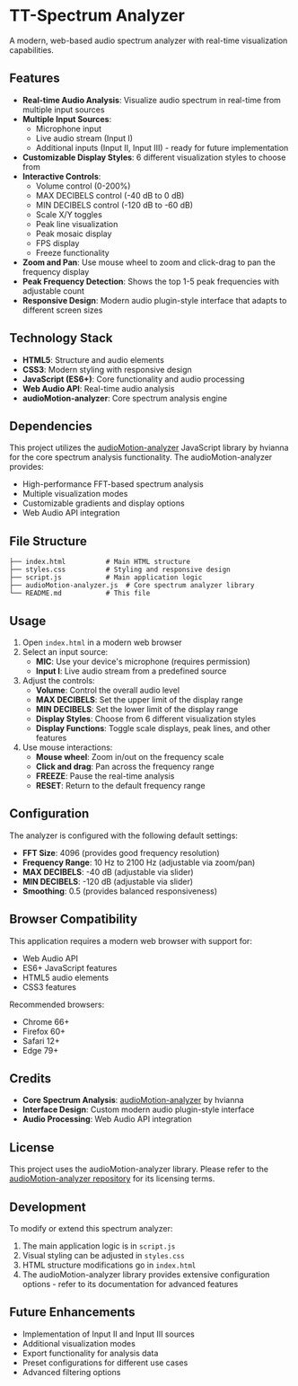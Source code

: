 # TT-Spectrum Analyzer

A modern, web-based audio spectrum analyzer with real-time visualization capabilities.

## Features

- **Real-time Audio Analysis**: Visualize audio spectrum in real-time from multiple input sources
- **Multiple Input Sources**: 
  - Microphone input
  - Live audio stream (Input I)
  - Additional inputs (Input II, Input III) - ready for future implementation
- **Customizable Display Styles**: 6 different visualization styles to choose from
- **Interactive Controls**:
  - Volume control (0-200%)
  - MAX DECIBELS control (-40 dB to 0 dB)
  - MIN DECIBELS control (-120 dB to -60 dB)
  - Scale X/Y toggles
  - Peak line visualization
  - Peak mosaic display
  - FPS display
  - Freeze functionality
- **Zoom and Pan**: Use mouse wheel to zoom and click-drag to pan the frequency display
- **Peak Frequency Detection**: Shows the top 1-5 peak frequencies with adjustable count
- **Responsive Design**: Modern audio plugin-style interface that adapts to different screen sizes

## Technology Stack

- **HTML5**: Structure and audio elements
- **CSS3**: Modern styling with responsive design
- **JavaScript (ES6+)**: Core functionality and audio processing
- **Web Audio API**: Real-time audio analysis
- **audioMotion-analyzer**: Core spectrum analysis engine

## Dependencies

This project utilizes the [audioMotion-analyzer](https://github.com/hvianna/audioMotion-analyzer) JavaScript library by hvianna for the core spectrum analysis functionality. The audioMotion-analyzer provides:

- High-performance FFT-based spectrum analysis
- Multiple visualization modes
- Customizable gradients and display options
- Web Audio API integration

## File Structure

```
├── index.html          # Main HTML structure
├── styles.css          # Styling and responsive design
├── script.js           # Main application logic
├── audioMotion-analyzer.js  # Core spectrum analyzer library
└── README.md           # This file
```

## Usage

1. Open `index.html` in a modern web browser
2. Select an input source:
   - **MIC**: Use your device's microphone (requires permission)
   - **Input I**: Live audio stream from a predefined source
3. Adjust the controls:
   - **Volume**: Control the overall audio level
   - **MAX DECIBELS**: Set the upper limit of the display range
   - **MIN DECIBELS**: Set the lower limit of the display range
   - **Display Styles**: Choose from 6 different visualization styles
   - **Display Functions**: Toggle scale displays, peak lines, and other features
4. Use mouse interactions:
   - **Mouse wheel**: Zoom in/out on the frequency scale
   - **Click and drag**: Pan across the frequency range
   - **FREEZE**: Pause the real-time analysis
   - **RESET**: Return to the default frequency range

## Configuration

The analyzer is configured with the following default settings:

- **FFT Size**: 4096 (provides good frequency resolution)
- **Frequency Range**: 10 Hz to 2100 Hz (adjustable via zoom/pan)
- **MAX DECIBELS**: -40 dB (adjustable via slider)
- **MIN DECIBELS**: -120 dB (adjustable via slider)
- **Smoothing**: 0.5 (provides balanced responsiveness)

## Browser Compatibility

This application requires a modern web browser with support for:
- Web Audio API
- ES6+ JavaScript features
- HTML5 audio elements
- CSS3 features

Recommended browsers:
- Chrome 66+
- Firefox 60+
- Safari 12+
- Edge 79+

## Credits

- **Core Spectrum Analysis**: [audioMotion-analyzer](https://github.com/hvianna/audioMotion-analyzer) by hvianna
- **Interface Design**: Custom modern audio plugin-style interface
- **Audio Processing**: Web Audio API integration

## License

This project uses the audioMotion-analyzer library. Please refer to the [audioMotion-analyzer repository](https://github.com/hvianna/audioMotion-analyzer) for its licensing terms.

## Development

To modify or extend this spectrum analyzer:

1. The main application logic is in `script.js`
2. Visual styling can be adjusted in `styles.css`
3. HTML structure modifications go in `index.html`
4. The audioMotion-analyzer library provides extensive configuration options - refer to its documentation for advanced features

## Future Enhancements

- Implementation of Input II and Input III sources
- Additional visualization modes
- Export functionality for analysis data
- Preset configurations for different use cases
- Advanced filtering options
